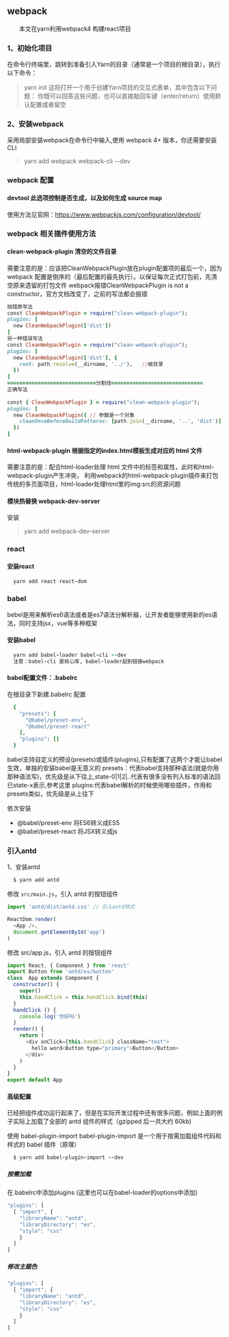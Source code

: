 ## webpack
&emsp;&emsp;本文在yarn利用webpack4 构建react项目
### 1、初始化项目
在命令行终端里，跳转到准备引入Yarn的目录（通常是一个项目的根目录），执行以下命令：
> yarn init
这将打开一个用于创建Yarn项目的交互式表单，其中包含以下问题：
你既可以回答这些问题，也可以直接敲回车键（enter/return）使用默认配置或者留空
### 2、安装webpack
采用局部安装webpack在命令行中输入,使用 webpack 4+ 版本，你还需要安装 CLI
>yarn add webpack webpack-cli --dev
### webpack 配置
#### devtool 此选项控制是否生成，以及如何生成 source map
使用方法见官网：https://www.webpackjs.com/configuration/devtool/
### webpack 相关插件使用方法
#### clean-webpack-plugin 清空的文件目录
需要注意的是：应该把CleanWebpackPlugin放在plugin配置项的最后一个，因为 webpack 配置是倒序的（最后配置的最先执行）。以保证每次正式打包前，先清空原来遗留的打包文件
webpack报错CleanWebpackPlugin is not a constructor，官方文档改变了，之前的写法都会报错
```ruby
抛错原写法
const CleanWebpackPlugin = require("clean-webpack-plugin");
plugins: [
  new CleanWebpackPlugin(['dist'])
]
另一种错误写法
const CleanWebpackPlugin = require("clean-webpack-plugin");
plugins: [
  new CleanWebpackPlugin(['dist'], {
    root: path.resolve(__dirname, '../'),   //根目录
  })
]
=============================分割线==============================
正确写法
 
const { CleanWebpackPlugin } = require("clean-webpack-plugin");
plugins: [
  new CleanWebpackPlugin({ // 参数是一个对象
    cleanOnceBeforeBuildPatterns: [path.join(__dirname, '..', 'dist')]
  })
]
```
#### html-webpack-plugin 根据指定的index.html模板生成对应的 html 文件
需要注意的是：配合html-loader处理 html 文件中的<img>标签和属性，此时和html-webpack-plugin产生冲突，
利用webpack的html-webpack-plugin插件来打包传统的多页面项目，html-loader处理html里的img:src的资源问题
#### 模块热替换 webpack-dev-server 
安装
> yarn add webpack-dev-server
### react
#### 安装react
```ruby
  yarn add react react-dom
```
### babel
bebel是用来解析es6语法或者是es7语法分解析器，让开发者能够使用新的es语法，同时支持jsx，vue等多种框架
#### 安装babel
```ruby
  yarn add babel-loader babel-cli --dev
  注意：babel-cli 是核心库, babel-loader起到链接webpack
```
#### babel配置文件：.babelrc
在根目录下新建.babelrc
配置
```ruby
  {
    "presets": [
      "@babel/preset-env",
      "@babel/preset-react"
    ],
    "plugins": []
  }
```
babel支持自定义的预设(presets)或插件(plugins),只有配置了这两个才能让babel生效，单独的安装babel是无意义的
presets：代表babel支持那种语法(就是你用那种语法写)，优先级是从下往上,state-0|1|2|..代表有很多没有列入标准的语法回已state-x表示,参考这里
plugins:代表babel解析的时候使用哪些插件，作用和presets类似，优先级是从上往下

依次安装
* @babel/preset-env 将ES6转义成ES5
* @babel/preset-react 将JSX转义成js

### 引入antd
1、安装antd
```ruby
  $ yarn add antd
```
修改 `src/main.js`，引入 antd 的按钮组件

```javascript {.line-numbers}
import 'antd/dist/antd.css' // 引入antd样式

ReactDom.render(
  <App />,
  document.getElementById('app')
)

```
修改 src/app.js，引入 antd 的按钮组件

```javascript {}
import React, { Component } from 'react'
import Button from 'antd/es/button'
class  App extends Component {
  constructor() {
    super()
    this.handClick = this.handClick.bind(this)
  }
  handClick () {
    console.log('你好吗')
  }
  render() {
    return (
      <div onClick={this.handClick} className="test">
        hello word<Button type="primary">Button</Button>
      </div>
    )
  }
}
export default App
```

#### 高级配置
已经把组件成功运行起来了，但是在实际开发过程中还有很多问题，例如上面的例子实际上加载了全部的 antd 组件的样式（gzipped 后一共大约 60kb)

使用 babel-plugin-import
babel-plugin-import 是一个用于按需加载组件代码和样式的 babel 插件（原理）
```ruby
  $ yarn add babel-plugin-import --dev
```
##### 按需加载
在.babelrc中添加plugins (这里也可以在babel-loader的options中添加)
```javascript {}
"plugins": [
  [ "import", { 
    "libraryName": "antd", 
    "libraryDirectory": "es",
    "style": "css" 
    }
  ]
]
```
##### 修改主题色
```javascript {}
"plugins": [
  [ "import", { 
    "libraryName": "antd", 
    "libraryDirectory": "es",
    "style": "css" 
    }
  ]
]
```